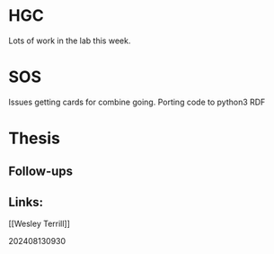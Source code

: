 
# HGC
Lots of work in the lab this week.

# SOS
Issues getting cards for combine going.
Porting code to python3 RDF

# Thesis


## Follow-ups


## Links: 
[[Wesley Terrill]]


202408130930